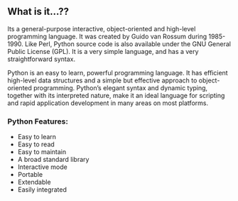 
## What is it...??
Its a general-purpose interactive, object-oriented and high-level programming language. It was created by Guido van Rossum during 1985- 1990. Like Perl, Python source code is also available under the GNU General Public License (GPL). It is a very simple language, and has a very straightforward syntax.

Python is an easy to learn, powerful programming language. It has efficient high-level data structures and a simple but effective approach to object-oriented programming. Python’s elegant syntax and dynamic typing, together with its interpreted nature, make it an ideal language for scripting and rapid application development in many areas on most platforms.

### Python Features:
* Easy to learn
* Easy to read
* Easy to maintain
* A broad standard library
* Interactive mode
* Portable
* Extendable
* Easily integrated

